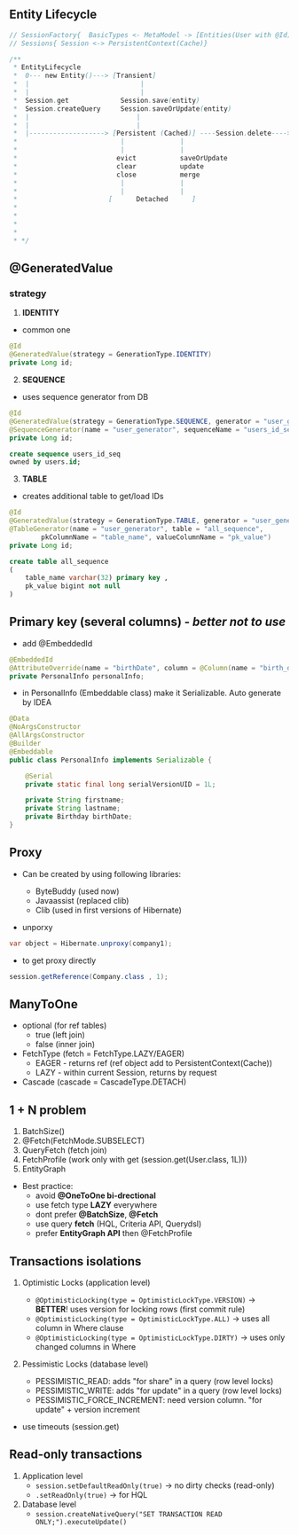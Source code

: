 ## Entity Lifecycle

```java
// SessionFactory{  BasicTypes <- MetaModel -> [Entities(User with @Id)  -->  Entity Persisters(EntityPersister responsible for CRUD)] -> CRUD }
// Sessions{ Session <-> PersistentContext(Cache)}
```


```java
/**
 * EntityLifecycle
 *  0--- new Entity()---> [Transient]
 *  |                            |
 *  |                            |
 *  Session.get             Session.save(entity)
 *  Session.createQuery     Session.saveOrUpdate(entity)
 *  |                           |
 *  |                           |
 *  |-------------------> [Persistent (Cached)] ----Session.delete----> [Removed]
 *                          |              |
 *                          |              |
 *                         evict           saveOrUpdate
 *                         clear           update
 *                         close           merge
 *                          |              |
 *                          |              |
 *                       [      Detached      ]
 *
 *
 *
 *
 * */
```

##  @GeneratedValue
### strategy
1. **IDENTITY** 
- common one
``` java
@Id
@GeneratedValue(strategy = GenerationType.IDENTITY)
private Long id;
```
2. **SEQUENCE** 
- uses sequence generator from DB
```java
@Id
@GeneratedValue(strategy = GenerationType.SEQUENCE, generator = "user_generator")
@SequenceGenerator(name = "user_generator", sequenceName = "users_id_seq", allocationSize = 1)
private Long id;
```
```sql
create sequence users_id_seq
owned by users.id;
```
3. **TABLE** 
- creates additional table to get/load IDs
```java
@Id
@GeneratedValue(strategy = GenerationType.TABLE, generator = "user_generator")
@TableGenerator(name = "user_generator", table = "all_sequence",
        pkColumnName = "table_name", valueColumnName = "pk_value")
private Long id;
```
```sql
create table all_sequence
(
    table_name varchar(32) primary key ,
    pk_value bigint not null
)
```

## Primary key (several columns) - _better not to use_

* add @EmbeddedId
```java
@EmbeddedId
@AttributeOverride(name = "birthDate", column = @Column(name = "birth_date"))
private PersonalInfo personalInfo;
```
* in PersonalInfo (Embeddable class) make it Serializable. Auto generate by IDEA
```java
@Data
@NoArgsConstructor
@AllArgsConstructor
@Builder
@Embeddable
public class PersonalInfo implements Serializable {

    @Serial
    private static final long serialVersionUID = 1L;

    private String firstname;
    private String lastname;
    private Birthday birthDate;
}
```

## Proxy
* Can be created by using following libraries:
  * ByteBuddy (used now)
  * Javaassist (replaced clib)
  * Clib (used in first versions of Hibernate)

* unporxy
```java
var object = Hibernate.unproxy(company1);
```

* to get proxy directly 
```java
session.getReference(Company.class , 1);
```


## ManyToOne
* optional (for ref tables)
  * true (left join) 
  * false (inner join)
* FetchType (fetch = FetchType.LAZY/EAGER)
  * EAGER - returns ref (ref object add to PersistentContext(Cache))
  * LAZY - within current Session, returns by request
* Cascade (cascade = CascadeType.DETACH) 

## 1 + N problem
1. BatchSize()
2. @Fetch(FetchMode.SUBSELECT)
3. QueryFetch (fetch join)
4. FetchProfile (work only with get (session.get(User.class, 1L)))
5. EntityGraph

* Best practice:
  * avoid **@OneToOne bi-drectional**
  * use fetch type **LAZY** everywhere
  * dont prefer **@BatchSize**, **@Fetch**
  * use query **fetch** (HQL, Criteria API, Querydsl)
  * prefer **EntityGraph API** then @FetchProfile

## Transactions isolations
1. Optimistic Locks (application level)
   * `@OptimisticLocking(type = OptimisticLockType.VERSION)` -> **BETTER**! uses version for locking rows (first commit rule)
   * `@OptimisticLocking(type = OptimisticLockType.ALL)` -> uses all column in Where clause
   * `@OptimisticLocking(type = OptimisticLockType.DIRTY)` -> uses only changed columns in Where

2. Pessimistic Locks (database level)
   * PESSIMISTIC_READ: adds "for share" in a query (row level locks) 
   * PESSIMISTIC_WRITE: adds "for update" in a query (row level locks) 
   * PESSIMISTIC_FORCE_INCREMENT: need version column. "for update" + version increment

* use timeouts (session.get)

## Read-only transactions
1. Application level
   * `session.setDefaultReadOnly(true)`   -> no dirty checks (read-only)
   * `.setReadOnly(true)` -> for HQL
2. Database level
   * `session.createNativeQuery("SET TRANSACTION READ ONLY;").executeUpdate()` 